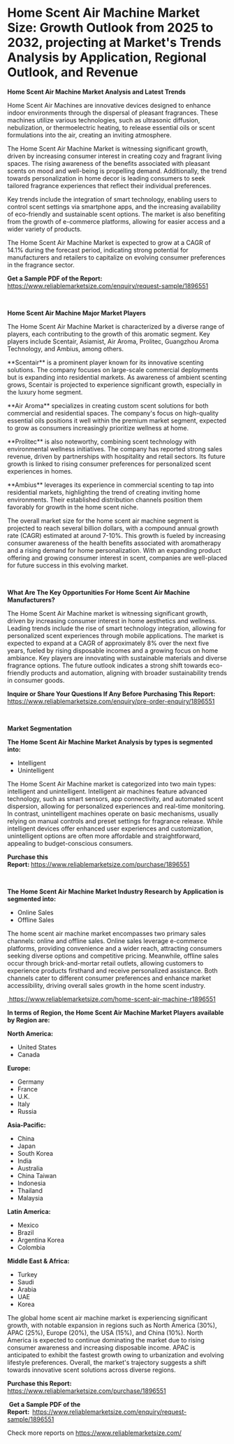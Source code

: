 <p><h1>Home Scent Air Machine Market Size: Growth Outlook from 2025 to 2032, projecting at Market's Trends Analysis by Application, Regional Outlook, and Revenue</h1></p><p><strong>Home Scent Air Machine Market Analysis and Latest Trends</strong></p>
<p><p>Home Scent Air Machines are innovative devices designed to enhance indoor environments through the dispersal of pleasant fragrances. These machines utilize various technologies, such as ultrasonic diffusion, nebulization, or thermoelectric heating, to release essential oils or scent formulations into the air, creating an inviting atmosphere.</p><p>The Home Scent Air Machine Market is witnessing significant growth, driven by increasing consumer interest in creating cozy and fragrant living spaces. The rising awareness of the benefits associated with pleasant scents on mood and well-being is propelling demand. Additionally, the trend towards personalization in home decor is leading consumers to seek tailored fragrance experiences that reflect their individual preferences.</p><p>Key trends include the integration of smart technology, enabling users to control scent settings via smartphone apps, and the increasing availability of eco-friendly and sustainable scent options. The market is also benefiting from the growth of e-commerce platforms, allowing for easier access and a wider variety of products.</p><p>The Home Scent Air Machine Market is expected to grow at a CAGR of 14.1% during the forecast period, indicating strong potential for manufacturers and retailers to capitalize on evolving consumer preferences in the fragrance sector.</p></p>
<p><strong>Get a Sample PDF of the Report:&nbsp;</strong> <a href="https://www.reliablemarketsize.com/enquiry/request-sample/1896551?utm_campaign=1197&utm_medium=2&utm_source=Github&utm_content=ia&utm_term=01032025&utm_id=home-scent-air-machine">https://www.reliablemarketsize.com/enquiry/request-sample/1896551</a></p>
<p>&nbsp;</p>
<p><strong>Home Scent Air Machine Major Market Players</strong></p>
<p><p>The Home Scent Air Machine Market is characterized by a diverse range of players, each contributing to the growth of this aromatic segment. Key players include Scentair, Asiamist, Air Aroma, Prolitec, Guangzhou Aroma Technology, and Ambius, among others.</p><p>**Scentair** is a prominent player known for its innovative scenting solutions. The company focuses on large-scale commercial deployments but is expanding into residential markets. As awareness of ambient scenting grows, Scentair is projected to experience significant growth, especially in the luxury home segment.</p><p>**Air Aroma** specializes in creating custom scent solutions for both commercial and residential spaces. The company's focus on high-quality essential oils positions it well within the premium market segment, expected to grow as consumers increasingly prioritize wellness at home.</p><p>**Prolitec** is also noteworthy, combining scent technology with environmental wellness initiatives. The company has reported strong sales revenue, driven by partnerships with hospitality and retail sectors. Its future growth is linked to rising consumer preferences for personalized scent experiences in homes.</p><p>**Ambius** leverages its experience in commercial scenting to tap into residential markets, highlighting the trend of creating inviting home environments. Their established distribution channels position them favorably for growth in the home scent niche.</p><p>The overall market size for the home scent air machine segment is projected to reach several billion dollars, with a compound annual growth rate (CAGR) estimated at around 7-10%. This growth is fueled by increasing consumer awareness of the health benefits associated with aromatherapy and a rising demand for home personalization. With an expanding product offering and growing consumer interest in scent, companies are well-placed for future success in this evolving market.</p></p>
<p>&nbsp;</p>
<p><strong>What Are The Key Opportunities For Home Scent Air Machine Manufacturers?</strong></p>
<p><p>The Home Scent Air Machine market is witnessing significant growth, driven by increasing consumer interest in home aesthetics and wellness. Leading trends include the rise of smart technology integration, allowing for personalized scent experiences through mobile applications. The market is expected to expand at a CAGR of approximately 8% over the next five years, fueled by rising disposable incomes and a growing focus on home ambiance. Key players are innovating with sustainable materials and diverse fragrance options. The future outlook indicates a strong shift towards eco-friendly products and automation, aligning with broader sustainability trends in consumer goods.</p></p>
<p><strong>Inquire or Share Your Questions If Any Before Purchasing This Report:</strong> <a href="https://www.reliablemarketsize.com/enquiry/pre-order-enquiry/1896551?utm_campaign=1197&utm_medium=2&utm_source=Github&utm_content=ia&utm_term=01032025&utm_id=home-scent-air-machine">https://www.reliablemarketsize.com/enquiry/pre-order-enquiry/1896551</a></p>
<p>&nbsp;</p>
<p><strong>Market Segmentation</strong></p>
<p><strong>The Home Scent Air Machine Market Analysis by types is segmented into:</strong></p>
<p><ul><li>Intelligent</li><li>Unintelligent</li></ul></p>
<p><p>The Home Scent Air Machine market is categorized into two main types: intelligent and unintelligent. Intelligent air machines feature advanced technology, such as smart sensors, app connectivity, and automated scent dispersion, allowing for personalized experiences and real-time monitoring. In contrast, unintelligent machines operate on basic mechanisms, usually relying on manual controls and preset settings for fragrance release. While intelligent devices offer enhanced user experiences and customization, unintelligent options are often more affordable and straightforward, appealing to budget-conscious consumers.</p></p>
<p><strong>Purchase this Report:&nbsp;</strong><a href="https://www.reliablemarketsize.com/purchase/1896551?utm_campaign=1197&utm_medium=2&utm_source=Github&utm_content=ia&utm_term=01032025&utm_id=home-scent-air-machine">https://www.reliablemarketsize.com/purchase/1896551</a></p>
<p>&nbsp;</p>
<p><strong>The Home Scent Air Machine Market Industry Research by Application is segmented into:</strong></p>
<p><ul><li>Online Sales</li><li>Offline Sales</li></ul></p>
<p><p>The home scent air machine market encompasses two primary sales channels: online and offline sales. Online sales leverage e-commerce platforms, providing convenience and a wider reach, attracting consumers seeking diverse options and competitive pricing. Meanwhile, offline sales occur through brick-and-mortar retail outlets, allowing customers to experience products firsthand and receive personalized assistance. Both channels cater to different consumer preferences and enhance market accessibility, driving overall sales growth in the home scent industry.</p></p>
<p><a href="https://www.reliablemarketsize.com/home-scent-air-machine-r1896551?utm_campaign=1197&utm_medium=2&utm_source=Github&utm_content=ia&utm_term=01032025&utm_id=home-scent-air-machine">&nbsp;https://www.reliablemarketsize.com/home-scent-air-machine-r1896551</a></p>
<p><strong>In terms of Region, the Home Scent Air Machine Market Players available by Region are:</strong></p>
<p>
    <p> <strong> North America: </strong>
        <ul>
            <li>United States</li>
            <li>Canada</li>
        </ul>
        </p> 
    <p> <strong> Europe: </strong>
        <ul>
            <li>Germany</li>
            <li>France</li>
            <li>U.K.</li>
            <li>Italy</li>
            <li>Russia</li>
        </ul>
        </p> 
    <p> <strong> Asia-Pacific: </strong>
        <ul>
            <li>China</li>
            <li>Japan</li>
            <li>South Korea</li>
            <li>India</li>
            <li>Australia</li>
            <li>China Taiwan</li>
            <li>Indonesia</li>
            <li>Thailand</li>
            <li>Malaysia</li>
        </ul>
        </p> 
    <p> <strong> Latin America: </strong>
        <ul>
            <li>Mexico</li>
            <li>Brazil</li>
            <li>Argentina Korea</li>
            <li>Colombia</li>
        </ul>
        </p> 
    <p> <strong> Middle East & Africa: </strong>
        <ul>
            <li>Turkey</li>
            <li>Saudi</li>
            <li>Arabia</li>
            <li>UAE</li>
            <li>Korea</li>
        </ul>
    </p>
    </p>
<p><p>The global home scent air machine market is experiencing significant growth, with notable expansion in regions such as North America (30%), APAC (25%), Europe (20%), the USA (15%), and China (10%). North America is expected to continue dominating the market due to rising consumer awareness and increasing disposable income. APAC is anticipated to exhibit the fastest growth owing to urbanization and evolving lifestyle preferences. Overall, the market's trajectory suggests a shift towards innovative scent solutions across diverse regions.</p></p>
<p><strong>Purchase this Report: </strong><a href="https://www.reliablemarketsize.com/purchase/1896551?utm_campaign=1197&utm_medium=2&utm_source=Github&utm_content=ia&utm_term=01032025&utm_id=home-scent-air-machine">https://www.reliablemarketsize.com/purchase/1896551</a></p>
<p>&nbsp;<strong>Get a Sample PDF of the Report:&nbsp;&nbsp;</strong><a href="https://www.reliablemarketsize.com/enquiry/request-sample/1896551?utm_campaign=1197&utm_medium=2&utm_source=Github&utm_content=ia&utm_term=01032025&utm_id=home-scent-air-machine">https://www.reliablemarketsize.com/enquiry/request-sample/1896551</a></p>
<p><strong></strong></p>
<p>Check more reports on <a href="https://www.reliablemarketsize.com/?utm_campaign=1197&utm_medium=2&utm_source=Github&utm_content=ia&utm_term=01032025&utm_id=home-scent-air-machine">https://www.reliablemarketsize.com/</a></p>